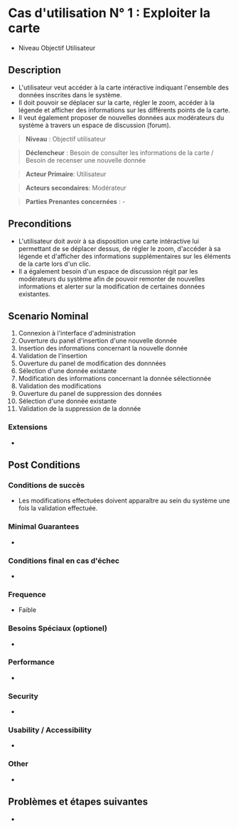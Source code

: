 # Cas d'utilisation N° 1 :  Exploiter la carte

- Niveau Objectif Utilisateur

##	Description

- L'utilisateur veut accéder à la carte intéractive indiquant l'ensemble des données inscrites dans le système.
- Il doit pouvoir se déplacer sur la carte, régler le zoom, accéder à la légende et afficher des informations sur les différents points de la carte.
- Il veut également proposer de nouvelles données aux modérateurs du système à travers un espace de discussion (forum).

> **Niveau** : Objectif utilisateur

> **Déclencheur** : Besoin de consulter les informations de la carte / Besoin de recenser une nouvelle donnée

> **Acteur Primaire**: Utilisateur   

> **Acteurs secondaires**: Modérateur

> **Parties Prenantes concernées** : -
  
## Preconditions

- L'utilisateur doit avoir à sa disposition une carte intéractive lui permettant de se déplacer dessus, de régler le zoom, d'accéder à sa légende et d'afficher des informations supplémentaires sur les éléments de la carte lors d'un clic.
- Il a également besoin d'un espace de discussion régit par les modérateurs du système afin de pouvoir remonter de nouvelles informations et alerter sur la modification de certaines données existantes.

## Scenario Nominal

1.	Connexion à l'interface d'administration
2.	Ouverture du panel d'insertion d'une nouvelle donnée
3.	Insertion des informations concernant la nouvelle donnée
4.	Validation de l'insertion
5.  Ouverture du panel de modification des donnnées
6.  Sélection d'une donnée existante
7.  Modification des informations concernant la donnée sélectionnée
8.  Validation des modifications
9.  Ouverture du panel de suppression des données
10. Sélection d'une donnée existante
11. Validation de la suppression de la donnée

###	Extensions

- 

## Post Conditions
### Conditions de succès 

- Les modifications effectuées doivent apparaître au sein du système une fois la validation effectuée.

### Minimal Guarantees

-

### Conditions final en cas d'échec

-

### Frequence

- Faible

### Besoins Spéciaux (optionel)  

- 

### Performance  

- 

###	Security  

-

###	Usability / Accessibility  

-

###	Other  

-

##	Problèmes et étapes suivantes  

-
